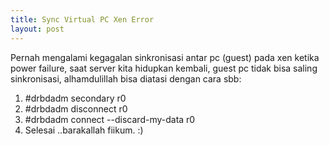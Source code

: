 ```yaml
---
title: Sync Virtual PC Xen Error
layout: post
---
```


Pernah mengalami kegagalan sinkronisasi antar pc (guest) pada xen ketika power failure, saat server kita hidupkan kembali, guest pc tidak bisa saling sinkronisasi, alhamdulillah bisa diatasi dengan cara sbb:

1. #drbdadm secondary r0
2. #drbdadm disconnect r0
3. #drbdadm connect --discard-my-data r0
4. Selesai ..barakallah fiikum. :)
